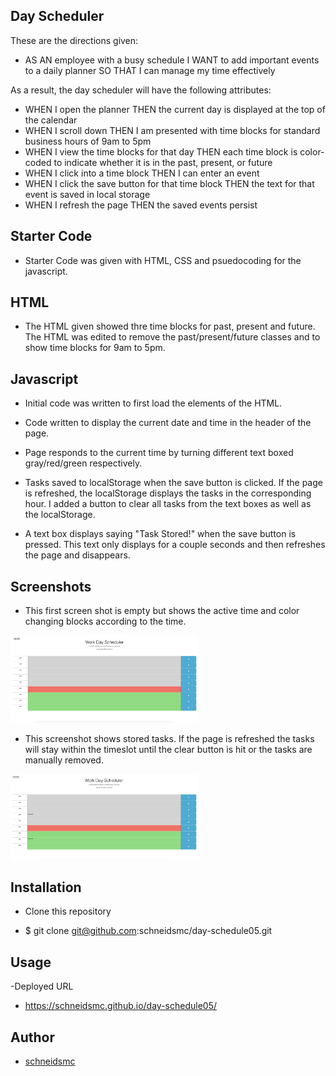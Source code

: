 ## Day Scheduler

These are the directions given:
- AS AN employee with a busy schedule I WANT to add important events to a daily planner SO THAT I can manage my time effectively

As a result, the day scheduler will have the following attributes:
- WHEN I open the planner THEN the current day is displayed at the top of the calendar
- WHEN I scroll down THEN I am presented with time blocks for standard business hours of 9am to 5pm
- WHEN I view the time blocks for that day THEN each time block is color-coded to indicate whether it is in the past, present, or future
- WHEN I click into a time block THEN I can enter an event
- WHEN I click the save button for that time block THEN the text for that event is saved in local storage
- WHEN I refresh the page THEN the saved events persist

## Starter Code

- Starter Code was given with HTML, CSS and psuedocoding for the javascript.

## HTML

- The HTML given showed thre time blocks for past, present and future. The HTML was edited to remove the past/present/future classes and to show time blocks for 9am to 5pm. 

## Javascript

- Initial code was written to first load the elements of the HTML. 

- Code written to display the current date and time in the header of the page. 

- Page responds to the current time by turning different text boxed gray/red/green respectively. 

- Tasks saved to localStorage when the save button is clicked. If the page is refreshed, the localStorage displays the tasks in the corresponding hour. I added a button to clear all tasks from the text boxes as well as the localStorage. 

- A text box displays saying "Task Stored!" when the save button is pressed. This text only displays for a couple seconds and then refreshes the page and disappears.

## Screenshots

- This first screen shot is empty but shows the active time and color changing blocks according to the time.

<img src="./assets/images/empty-screenshot.png" alt="WF for dashboard" width="300" height="auto">

- This screenshot shows stored tasks. If the page is refreshed the tasks will stay within the timeslot until the clear button is hit or the tasks are manually removed.

<img src="./assets/images/saved-tasks.png" alt="WF for dashboard" width="300" height="auto">

## Installation

- Clone this repository
* $ git clone git@github.com:schneidsmc/day-schedule05.git

## Usage

-Deployed URL

* https://schneidsmc.github.io/day-schedule05/

## Author

* [schneidsmc](https://github.com/schneidsmc)

